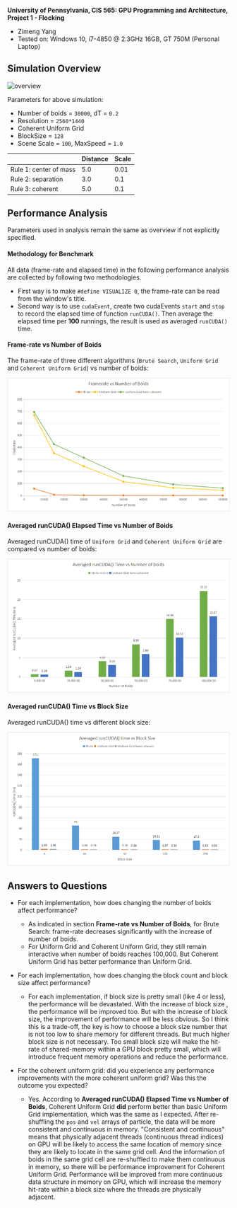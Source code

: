 **University of Pennsylvania, CIS 565: GPU Programming and Architecture,
Project 1 - Flocking**

* Zimeng Yang
* Tested on: Windows 10, i7-4850 @ 2.3GHz 16GB, GT 750M (Personal Laptop)

## Simulation Overview 

![overview](figures/overview.gif)

Parameters for above simulation:

* Number of boids = `30000`, dT = `0.2`
* Resolution = `2560*1440`
* Coherent Uniform Grid
* BlockSize = `128`
* Scene Scale = `100`, MaxSpeed = `1.0`

||Distance|Scale|
|----|----|----|
|Rule 1: center of mass|5.0|0.01|
|Rule 2: separation|3.0|0.1|
|Rule 3: coherent|5.0|0.1|

## Performance Analysis

Parameters used in analysis remain the same as overview if not explicitly specified.

#### Methodology for Benchmark

All data (frame-rate and elapsed time) in the following performance analysis are collected by following two methodologies.

* First way is to make `#define VISUALIZE 0`, the frame-rate can be read from the window's title.
* Second way is to use `cudaEvent`, create two cudaEvents `start` and `stop` to record the elapsed time of function `runCUDA()`. Then average the elapsed time per **100** runnings, the result is used as averaged `runCUDA()` time. 

#### Frame-rate vs Number of Boids

The frame-rate of three different algorithms (`Brute Search`, `Uniform Grid` and `Coherent Uniform Grid`) vs number of boids:

![framerate](figures/chart_framerate.png)

#### Averaged runCUDA() Elapsed Time vs Number of Boids

Averaged runCUDA() time of `Uniform Grid` and `Coherent Uniform Grid` are compared vs number of boids:

![runCUDA_comparison](figures/chart_comparison.png)

#### Averaged runCUDA() Time vs Block Size  
Averaged runCUDA() time vs different block size:

![blocksize_comparison](figures/chart_blocksize.png)

## Answers to Questions 
* For each implementation, how does changing the number of boids affect performance?
	* As indicated in section **Frame-rate vs Number of Boids**, for Brute Search: frame-rate decreases significantly with the increase of number of boids. 
	* For Uniform Grid and Coherent Uniform Grid, they still remain interactive when number of boids reaches 100,000. But Coherent Uniform Grid has better performance than Uniform Grid. 

* For each implementation, how does changing the block count and block size affect performance?
	* For each implementation, if block size is pretty small (like 4 or less), the performance will be devastated. With the increase of block size , the performance will be improved too. But with the increase of block size, the improvement of performance will be less obvious. So I think this is a trade-off, the key is how to choose a block size number that is not too low to share memory for different threads. But much higher block size is not necessary. Too small block size will make the hit-rate of shared-memory within a GPU block pretty small, which will introduce frequent memory operations and reduce the performance. 

* For the coherent uniform grid: did you experience any performance improvements with the more coherent uniform grid? Was this the outcome you expected?
	* Yes. According to **Averaged runCUDA() Elapsed Time vs Number of Boids**, Coherent Uniform Grid **did** perform better than basic Uniform Grid implementation, which was the same as I expected. After re-shuffling the `pos` and `vel` arrays of particle, the data will be more consistent and continuous in memory. "Consistent and continuous" means that physically adjacent threads (continuous thread indices) on GPU will be likely to access the same location of memory since they are likely to locate in the same grid cell. And the information of boids in the same grid cell are re-shuffled to make them continuous in memory, so there will be performance improvement for Coherent Uniform Grid. Performance will be improved from more continuous data structure in memory on GPU, which will increase the memory hit-rate within a block size where the threads are physically adjacent.

	
